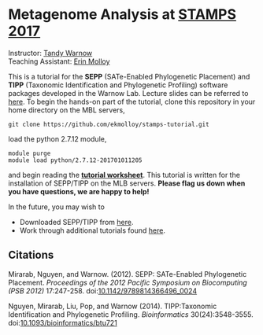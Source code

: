 Metagenome Analysis at [STAMPS 2017](https://stamps.mbl.edu/index.php/Schedule)
===============================================================================

Instructor: [Tandy Warnow](http://tandy.cs.illinois.edu)  
Teaching Assistant: [Erin Molloy](http://emolloy2.web.engr.illinois.edu)   

This is a tutorial for the **SEPP** (SATe-Enabled Phylogenetic Placement) and **TIPP** (Taxonomic Identification and Phylogenetic Profiling) software packages developed in the Warnow Lab. Lecture slides can be referred to [here](http://tandy.cs.illinois.edu/stamps-warnow.pdf). To begin the hands-on part of the tutorial, clone this repository in your home directory on the MBL servers,
```
git clone https://github.com/ekmolloy/stamps-tutorial.git
```

load the python 2.7.12 module,
```
module purge
module load python/2.7.12-201701011205
```
and begin reading the [**tutorial worksheet**](tutorial.md). This tutorial is written for the installation of SEPP/TIPP on the MLB servers. **Please flag us down when you have questions, we are happy to help!**

In the future, you may wish to
+ Downloaded SEPP/TIPP from [here](https://github.com/smirarab/sepp).
+ Work through additional tutorials found [here](https://github.com/smirarab/sepp/tree/master/tutorial).

Citations
---------
Mirarab, Nguyen, and Warnow. (2012). SEPP: SATe-Enabled Phylogenetic Placement. *Proceedings of the 2012 Pacific Symposium on Biocomputing (PSB 2012)* 17:247-258. doi:[10.1142/9789814366496_0024](http://www.worldscientific.com/doi/abs/10.1142/9789814366496_0024)

Nguyen, Mirarab, Liu, Pop, and Warnow (2014). TIPP:Taxonomic Identification and Phylogenetic Profiling. *Bioinformatics* 30(24):3548-3555. doi:[10.1093/bioinformatics/btu721](https://academic.oup.com/bioinformatics/article-lookup/doi/10.1093/bioinformatics/btu721)
